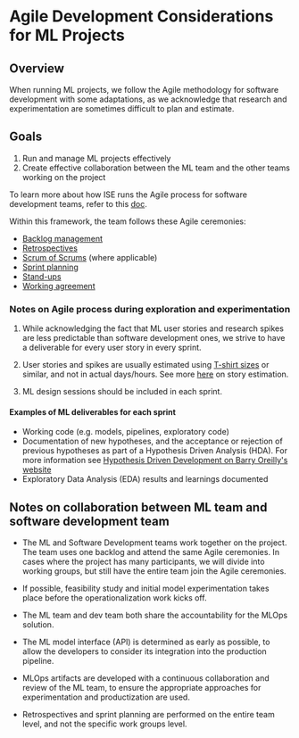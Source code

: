 # Agile Development Considerations for ML Projects

## Overview

When running ML projects, we follow the Agile methodology for software development with some adaptations, as we acknowledge that research and experimentation are sometimes difficult to plan and estimate.

## Goals

1. Run and manage ML projects effectively
2. Create effective collaboration between the ML team and the other teams working on the project

To learn more about how ISE runs the Agile process for software development teams, refer to this [doc](../agile-development/README.md).

Within this framework, the team follows these Agile ceremonies:

- [Backlog management](../agile-development/advanced-topics/backlog-management/README.md)
- [Retrospectives](../agile-development/core-expectations/README.md)
- [Scrum of Scrums](../agile-development/advanced-topics/effective-organization/scrum-of-scrums.md) (where applicable)
- [Sprint planning](../agile-development/core-expectations/README.md)
- [Stand-ups](../agile-development/core-expectations/README.md)
- [Working agreement](../agile-development/advanced-topics/team-agreements/working-agreements.md)

### Notes on Agile process during exploration and experimentation

1. While acknowledging the fact that ML user stories and research spikes are less predictable than software development ones, we strive to have a deliverable for every user story in every sprint.

2. User stories and spikes are usually estimated using [T-shirt sizes](../agile-development/core-expectations/README.md) or similar, and not in actual days/hours. See more [here](../agile-development/core-expectations/README.md) on story estimation.

3. ML design sessions should be included in each sprint.

#### Examples of ML deliverables for each sprint

- Working code (e.g. models, pipelines, exploratory code)
- Documentation of new hypotheses, and the acceptance or rejection of previous hypotheses as part of a Hypothesis Driven Analysis (HDA). For more information see [Hypothesis Driven Development on Barry Oreilly's website](https://barryoreilly.com/explore/blog/how-to-implement-hypothesis-driven-development/)
- Exploratory Data Analysis (EDA) results and learnings documented

## Notes on collaboration between ML team and software development team

- The ML and Software Development teams work together on the project. The team uses one backlog and attend the same Agile ceremonies. In cases where the project has many participants, we will divide into working groups, but still have the entire team join the Agile ceremonies.

- If possible, feasibility study and initial model experimentation takes place before the operationalization work kicks off.
- The ML team and dev team both share the accountability for the MLOps solution.
- The ML model interface (API) is determined as early as possible, to allow the developers to consider its integration into the production pipeline.
- MLOps artifacts are developed with a continuous collaboration and review of the ML team, to ensure the appropriate approaches for experimentation and
productization are used.
- Retrospectives and sprint planning are performed on the entire team level, and not the specific work groups level.
